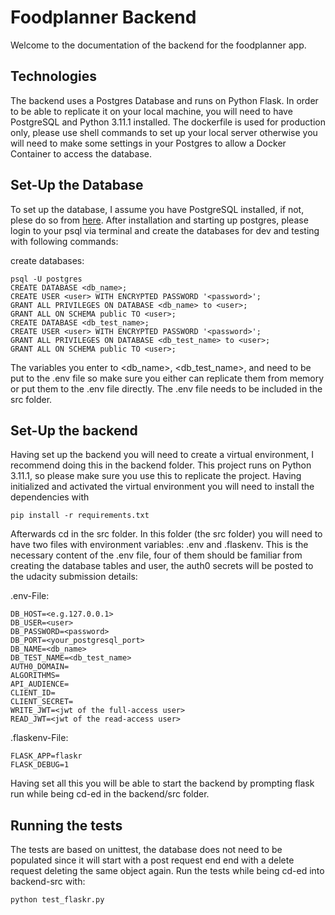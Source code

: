 # Foodplanner Backend
Welcome to the documentation of the backend for the foodplanner app.

## Technologies
The backend uses a Postgres Database and runs on Python Flask. In order to be able to replicate it on your local machine, you will need to have PostgreSQL and Python 3.11.1 installed. The dockerfile is used for production only, please use shell commands to set up your local server otherwise you will need to make some settings in your Postgres to allow a Docker Container to access the database.

## Set-Up the Database
To set up the database, I assume you have PostgreSQL installed, if not, plese do so from [here](https://www.postgresql.org/).
After installation and starting up postgres, please login to your psql via terminal and create the databases for dev and testing with following commands:

create databases: 
```
psql -U postgres
CREATE DATABASE <db_name>;
CREATE USER <user> WITH ENCRYPTED PASSWORD '<password>';
GRANT ALL PRIVILEGES ON DATABASE <db_name> to <user>;
GRANT ALL ON SCHEMA public TO <user>;
CREATE DATABASE <db_test_name>;
CREATE USER <user> WITH ENCRYPTED PASSWORD '<password>';
GRANT ALL PRIVILEGES ON DATABASE <db_test_name> to <user>;
GRANT ALL ON SCHEMA public TO <user>;
```
The variables you enter to <db_name>, <db_test_name>, <user> and <password> need to be put to the .env file so make sure you either can replicate them from memory or put them to the .env file directly. The .env file needs to be included in the src folder.

## Set-Up the backend
Having set up the backend you will need to create a virtual environment, I recommend doing this in the backend folder. This project runs on Python 3.11.1, so please make sure you use this to replicate the project. Having initialized and activated the virtual environment you will need to install the dependencies with 

```console
pip install -r requirements.txt
```

Afterwards cd in the src folder. In this folder (the src folder) you will need to have two files with environment variables: .env and .flaskenv.
This is the necessary content of the .env file, four of them should be familiar from creating the database tables and user, the auth0 secrets will be posted to the udacity submission details:

.env-File:
```
DB_HOST=<e.g.127.0.0.1>
DB_USER=<user>
DB_PASSWORD=<password>
DB_PORT=<your_postgresql_port>
DB_NAME=<db_name>
DB_TEST_NAME=<db_test_name>
AUTH0_DOMAIN=
ALGORITHMS=
API_AUDIENCE=
CLIENT_ID=
CLIENT_SECRET=
WRITE_JWT=<jwt of the full-access user>
READ_JWT=<jwt of the read-access user>
```

.flaskenv-File:
```
FLASK_APP=flaskr
FLASK_DEBUG=1
```

Having set all this you will be able to start the backend by prompting flask run while being cd-ed in the backend/src folder.

## Running the tests
The tests are based on unittest, the database does not need to be populated since it will start with a post request end end with a delete request deleting the same object again. Run the tests while being cd-ed into backend-src with:

```console
python test_flaskr.py
```